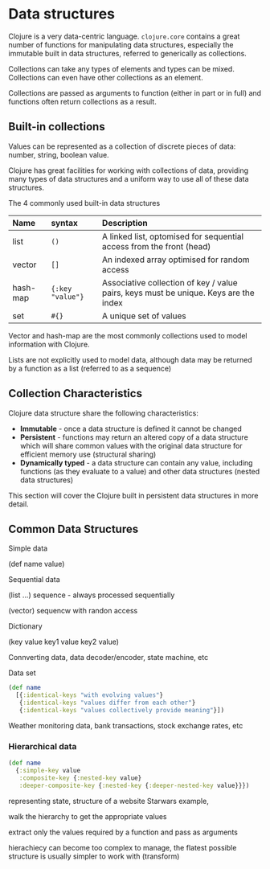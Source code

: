 # Data structures

Clojure is a very data-centric language.  `clojure.core` contains a great number of functions for manipulating data structures, especially the immutable built in data structures, referred to generically as collections.

Collections can take any types of elements and types can be mixed.  Collections can even have other collections as an element.

Collections are passed as arguments to function (either in part or in full) and functions often return collections as a result.

## Built-in collections

Values can be represented as a collection of discrete pieces of data: number, string, boolean value.

Clojure has great facilities for working with collections of data, providing many types of data structures and a uniform way to use all of these data structures.

The 4 commonly used built-in data structures

| Name     | syntax           | Description                                                                          |
|:---------|:-----------------|:-------------------------------------------------------------------------------------|
| list     | `()`             | A linked list, optomised for sequential access from the front (head)                 |
| vector   | `[]`             | An indexed array optimised for random access                                         |
| hash-map | `{:key "value"}` | Associative collection of key / value pairs, keys must be unique. Keys are the index |
| set      | `#{}`            | A unique set of values                                                               |

Vector and hash-map are the most commonly collections used to model information with Clojure.

Lists are not explicitly used to model data, although data may be returned by a function as a list (referred to as a sequence)

## Collection Characteristics

Clojure data structure share the following characteristics:

* **Immutable** - once a data structure is defined it cannot be changed
* **Persistent** - functions may return an altered copy of a data structure which will share common values with the original data structure for efficient memory use (structural sharing)
* **Dynamically typed** - a data structure can contain any value, including functions (as they evaluate to a value) and other data structures (nested data structures)

This section will cover the Clojure built in persistent data structures in more detail.

## Common Data Structures

Simple data

(def name value)

Sequential data

(list ...) sequence - always processed sequentially

(vector) sequencw with randon access

Dictionary

(key value
 key1 value
 key2 value)

 Connverting data, data decoder/encoder, state machine, etc

 Data set

```clojure
(def name
  [{:identical-keys "with evolving values"}
   {:identical-keys "values differ from each other"}
   {:identical-keys "values collectively provide meaning"}])
```

 Weather monitoring data, bank transactions, stock exchange rates, etc

### Hierarchical data

```clojure
(def name
  {:simple-key value
   :composite-key {:nested-key value}
   :deeper-composite-key {:nested-key {:deeper-nested-key value}}})
```

representing state,
structure of a website
Starwars example,

walk the hierarchy to get the appropriate values

extract only the values required by a function and pass as arguments

hierachiecy can become too complex to manage, the flatest possible structure is usually simpler to work with (transform)
